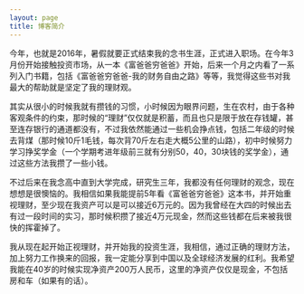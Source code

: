 ```yaml
---
layout: page
title: 博客简介
---
```


<p>今年，也就是2016年，暑假就要正式结束我的念书生涯，正式进入职场。在今年3月份开始接触投资市场，从一本《富爸爸穷爸爸》开始，后来一个月之内看了一系列入门书籍，包括《富爸爸穷爸爸-我的财务自由之路》等等，我觉得这些书对我最大的帮助就是坚定了我的理财观。</p>

<p>其实从很小的时候我就有攒钱的习惯，小时候因为眼界问题，生在农村，由于各种客观条件的约束，那时候的“理财”仅仅就是积蓄，而且也只是限于放在存钱罐，甚至连存银行的通道都没有，不过我依然能通过一些机会挣点钱，包括二年级的时候去背煤（那时候10斤1毛钱，每次背70斤左右走大概5公里的山路），初中时候努力学习挣奖学金（一个学期考进年级前三就有分别50，40，30块钱的奖学金），通过这些方法我攒了一些小钱。</p>


<p>不过后来在我念高中直到大学完成，研究生三年，我都没有任何理财的观念，现在想想是很懊恼的。我相信如果我能提前5年看《富爸爸穷爸爸》这本书，并开始重视理财，至少现在我资产可以是可以接近6万元的。因为我曾经在大四的时候出去有过一段时间的实习，那时候积攒了接近4万元现金，然而这些钱都在后来被我很快的挥霍掉了。</p>


<p>我从现在起开始正视理财，并开始我的投资生涯，我相信，通过正确的理财方法，加上努力工作换来的回报，我一定能分享到中国以及全球经济发展的红利。我希望我能在40岁的时候实现净资产200万人民币，这里的净资产仅仅是现金，不包括房和车（如果有的话）。</p>


